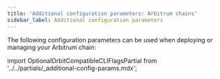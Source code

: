 ```yaml
---
title: 'Additional configuration parameters: Arbitrum chains'
sidebar_label: Additional configuration parameters
---
```


The following configuration parameters can be used when deploying or managing your Arbitrum chain:

import OptionalOrbitCompatibleCLIFlagsPartial from '../../partials/_additional-config-params.mdx';

<OptionalOrbitCompatibleCLIFlagsPartial />

